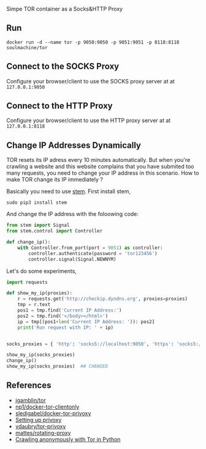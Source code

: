 Simpe TOR container as a Socks&HTTP Proxy


## Run

    docker run -d --name tor -p 9050:9050 -p 9051:9051 -p 8118:8118 soulmachine/tor


## Connect to the SOCKS Proxy

Configure your browser/client to use the SOCKS proxy server at at `127.0.0.1:9050`


## Connect to the HTTP Proxy

Configure your browser/client to use the HTTP proxy server at at `127.0.0.1:8118`


## Change IP Addresses Dynamically

TOR resets its IP adress every 10 minutes automatically. But when you're crawling a website and this website complains that you have submited too many requests, you need to change your IP address in this scenario. How to make TOR change its IP immediately ?

Basically you need to use [stem](https://stem.torproject.org/). First install stem,

    sudo pip3 install stem

And change the IP address with the foloowing code:

```python
from stem import Signal
from stem.control import Controller

def change_ip():
    with Controller.from_port(port = 9051) as controller:
        controller.authenticate(password = 'tor123456')
        controller.signal(Signal.NEWNYM)
```

Let's do some experiments,

```python
import requests

def show_my_ip(proxies):
    r = requests.get('http://checkip.dyndns.org', proxies=proxies)
    tmp = r.text
    pos1 = tmp.find('Current IP Address:')
    pos2 = tmp.find('</body></html>')
    ip = tmp[(pos1+len('Current IP Address: ')): pos2]
    print('Run request with IP: ' + ip)


socks_proxies = { 'http': 'socks5://localhost:9050', 'https': 'socks5://localhost:9050' }

show_my_ip(socks_proxies)
change_ip()
show_my_ip(socks_proxies)  ## CHANGED
```


## References

* [jgamblin/tor](https://github.com/jgamblin/tor)
* [np1/docker-tor-clientonly](https://github.com/np1/docker-tor-clientonly)
* [sledigabel/docker-tor-privoxy](https://github.com/sledigabel/docker-tor-privoxy)
* [Setting up privoxy](https://help.ubuntu.com/community/Privoxy)
* [vdaubry/tor-privoxy](https://github.com/vdaubry/tor-privoxy)
* [mattes/rotating-proxy](https://github.com/mattes/rotating-proxy)
* [Crawling anonymously with Tor in Python](http://sacharya.com/crawling-anonymously-with-tor-in-python/)
